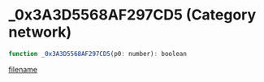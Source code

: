 # _0x3A3D5568AF297CD5 (Category network)

```js
function _0x3A3D5568AF297CD5(p0: number): boolean
```

[filename](_0x3A3D5568AF297CD5_m.md ':include')